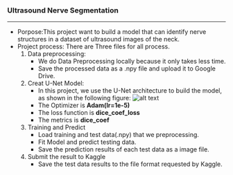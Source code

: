 ### Ultrasound Nerve Segmentation
***
- Porpose:This project want to build a model that can identify nerve structures in a dataset of ultrasound images of the neck. 
- Project process: There are Three files for all process.
  1. Data preprocessing: 
      - We do Data Preprocessing locally because it only takes less time.
      - Save the processed data as a .npy file and upload it to Google Drive.
  2. Creat U-Net Model: 
      - In this project, we use the U-Net architecture to build the model, as shown in the following figure:
      ![alt text](https://drive.google.com/uc?id=1JU4y_mMTNPkax0HhSEhUuzpcGuZQ2jj7)
      - The Optimizer is **Adam(lr=1e-5)**
      - The loss function is **dice_coef_loss**
      - The metrics is **dice_coef**
  3. Training and Predict
      - Load training and test data(.npy) that we preprocessing.
      - Fit Model and predict testing data.
      - Save the prediction results of each test data as a image file.
  4. Submit the result to Kaggle
      - Save the test data results to the file format requested by Kaggle.
